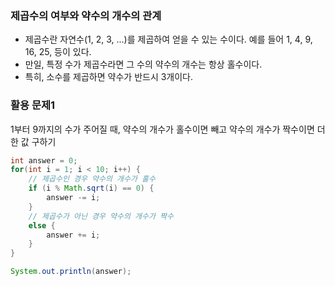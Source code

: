 ### 제곱수의 여부와 약수의 개수의 관계
+ 제곱수란 자연수(1, 2, 3, ...)를 제곱하여 얻을 수 있는 수이다. 예를 들어 1, 4, 9, 16, 25, 등이 있다.
+ 만일, 특정 수가 제곱수라면 그 수의 약수의 개수는 항상 홀수이다.
+ 특히, 소수를 제곱하면 약수가 반드시 3개이다.

### 활용 문제1
1부터 9까지의 수가 주어질 때, 약수의 개수가 홀수이면 빼고 약수의 개수가 짝수이면 더한 값 구하기

```Java
int answer = 0;
for(int i = 1; i < 10; i++) {
    // 제곱수인 경우 약수의 개수가 홀수
    if (i % Math.sqrt(i) == 0) {
        answer -= i;
    }
    // 제곱수가 아닌 경우 약수의 개수가 짝수
    else {
        answer += i;
    }
}

System.out.println(answer);

```
